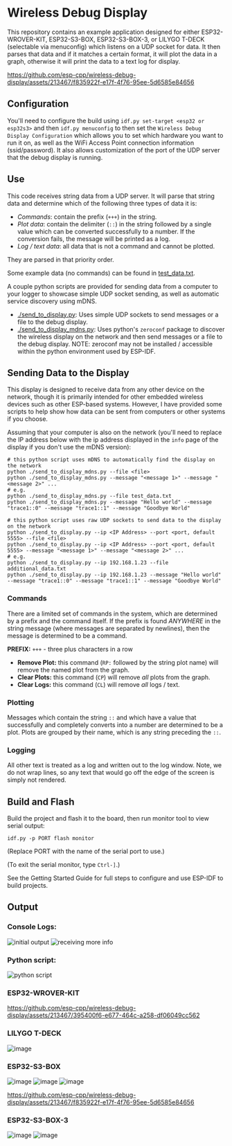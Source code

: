 # Wireless Debug Display

This repository contains an example application designed for either
ESP32-WROVER-KIT, ESP32-S3-BOX, ESP32-S3-BOX-3, or LILYGO T-DECK (selectable via
menuconfig) which listens on a UDP socket for data. It then parses that data and
if it matches a certain format, it will plot the data in a graph, otherwise it
will print the data to a text log for display.

https://github.com/esp-cpp/wireless-debug-display/assets/213467/f835922f-e17f-4f76-95ee-5d6585e84656

## Configuration

You'll need to configure the build using `idf.py set-target <esp32 or esp32s3>`
and then `idf.py menuconfig` to then set the `Wireless Debug Display
Configuration` which allows you to set which hardware you want to run it on, as
well as the WiFi Access Point connection information (ssid/password). It also
allows customization of the port of the UDP server that the debug display is
running.

## Use

This code receives string data from a UDP server. It will parse that string data
and determine which of the following three types of data it is:

* *Commands*: contain the prefix (`+++`) in the string.
* *Plot data*: contain the delimiter (`::`) in the string followed by a
  single value which can be converted successfully to a number. If the
  conversion fails, the message will be printed as a log.
* *Log / text data*: all data that is not a command and cannot be
  plotted.

They are parsed in that priority order.

Some example data (no commands) can be found in [test_data.txt](./test_data.txt).

A couple python scripts are provided for sending data from a computer to your
logger to showcase simple UDP socket sending, as well as automatic service
discovery using mDNS.

- [./send_to_display.py](./send_to_display.py): Uses simple UDP sockets to send
  messages or a file to the debug display.
- [./send_to_display_mdns.py](./send_to_display_mdns.py): Uses python's
  `zeroconf` package to discover the wireless display on the network and then
  send messages or a file to the debug display. NOTE: zeroconf may not be
  installed / accessible within the python environment used by ESP-IDF.

## Sending Data to the Display

This display is designed to receive data from any other device on the network,
though it is primarily intended for other embedded wireless devices such as
other ESP-based systems. However, I have provided some scripts to help show how
data can be sent from computers or other systems if you choose.

Assuming that your computer is also on the network (you'll need to replace the
IP address below with the ip address displayed in the `info` page of the
display if you don't use the mDNS version):

```console
# this python script uses mDNS to automatically find the display on the network
python ./send_to_display_mdns.py --file <file>
python ./send_to_display_mdns.py --message "<message 1>" --message "<message 2>" ...
# e.g.
python ./send_to_display_mdns.py --file test_data.txt
python ./send_to_display_mdns.py --message "Hello world" --message "trace1::0" --message "trace1::1" --message "Goodbye World"

# this python script uses raw UDP sockets to send data to the display on the network
python ./send_to_display.py --ip <IP Address> --port <port, default 5555> --file <file>
python ./send_to_display.py --ip <IP Address> --port <port, default 5555> --message "<message 1>" --message "<message 2>" ... 
# e.g.
python ./send_to_display.py --ip 192.168.1.23 --file additional_data.txt
python ./send_to_display.py --ip 192.168.1.23 --message "Hello world" --message "trace1::0" --message "trace1::1" --message "Goodbye World"
```

### Commands

There are a limited set of commands in the system, which are
determined by a prefix and the command itself. If the prefix is found
_ANYWHERE_ in the string message (where messages are separated by
newlines), then the message is determined to be a command.

**PREFIX:** `+++` - three plus characters in a row

* **Remove Plot:** this command (`RP:` followed by the string plot name) will remove the named plot from the graph.
* **Clear Plots:** this command (`CP`) will remove _all_ plots from the graph.
* **Clear Logs:** this command (`CL`) will remove _all_ logs / text.

### Plotting

Messages which contain the string `::` and which have a value that
successfully and completely converts into a number are determined to
be a plot. Plots are grouped by their name, which is any string
preceding the `::`.

### Logging

All other text is treated as a log and written out to the log
window. Note, we do not wrap lines, so any text that would go off the
edge of the screen is simply not rendered.

## Build and Flash

Build the project and flash it to the board, then run monitor tool to view serial output:

```
idf.py -p PORT flash monitor
```

(Replace PORT with the name of the serial port to use.)

(To exit the serial monitor, type ``Ctrl-]``.)

See the Getting Started Guide for full steps to configure and use ESP-IDF to build projects.

## Output

### Console Logs:
![initial output](https://github.com/esp-cpp/wireless-debug-display/assets/213467/c20993a7-9873-4c76-bc8e-1b115f63a5e0)
![receiving more info](https://github.com/esp-cpp/wireless-debug-display/assets/213467/0413e79e-018c-497e-b9d7-511481d17385)

### Python script:
![python script](https://github.com/esp-cpp/wireless-debug-display/assets/213467/9d5d4899-3074-47b1-8d57-1ef22aa4bfba)

### ESP32-WROVER-KIT

https://github.com/esp-cpp/wireless-debug-display/assets/213467/395400f6-e677-464c-a258-df06049cc562

### LILYGO T-DECK

![image](https://github.com/esp-cpp/wireless-debug-display/assets/213467/8dde7920-d21f-4565-b0a5-5b5804d2450d)

### ESP32-S3-BOX

![image](https://github.com/esp-cpp/wireless-debug-display/assets/213467/5aa28996-4ad7-4dbc-bc00-756ecd7ec736)
![image](https://github.com/esp-cpp/wireless-debug-display/assets/213467/2c75f6dc-4528-4663-ae12-f894ec2bcdc9)
![image](https://github.com/esp-cpp/wireless-debug-display/assets/213467/e59536a1-da8c-40fb-9f37-fdfdfb2d5b52)

https://github.com/esp-cpp/wireless-debug-display/assets/213467/f835922f-e17f-4f76-95ee-5d6585e84656

### ESP32-S3-BOX-3

![image](https://github.com/esp-cpp/wireless-debug-display/assets/213467/26501803-44bc-47a6-b229-d0b3ca1eb3be)
![image](https://github.com/esp-cpp/wireless-debug-display/assets/213467/a1f34a60-dae2-4264-a85b-a8b28f9bbacf)
